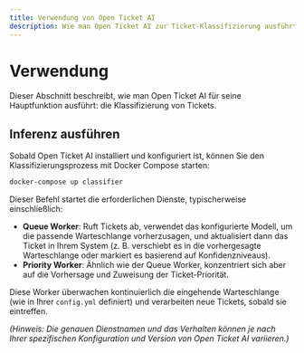 ```yaml
---
title: Verwendung von Open Ticket AI
description: Wie man Open Ticket AI zur Ticket-Klassifizierung ausführt und verwendet.
---
```


# Verwendung

Dieser Abschnitt beschreibt, wie man Open Ticket AI für seine Hauptfunktion ausführt: die Klassifizierung von Tickets.

## Inferenz ausführen

Sobald Open Ticket AI installiert und konfiguriert ist, können Sie den Klassifizierungsprozess mit Docker Compose starten:

```bash
docker-compose up classifier
```

Dieser Befehl startet die erforderlichen Dienste, typischerweise einschließlich:

*   **Queue Worker**: Ruft Tickets ab, verwendet das konfigurierte Modell, um die passende Warteschlange vorherzusagen, und aktualisiert dann das Ticket in Ihrem System (z. B. verschiebt es in die vorhergesagte Warteschlange oder markiert es basierend auf Konfidenzniveaus).
*   **Priority Worker**: Ähnlich wie der Queue Worker, konzentriert sich aber auf die Vorhersage und Zuweisung der Ticket-Priorität.

Diese Worker überwachen kontinuierlich die eingehende Warteschlange (wie in Ihrer `config.yml` definiert) und verarbeiten neue Tickets, sobald sie eintreffen.

*(Hinweis: Die genauen Dienstnamen und das Verhalten können je nach Ihrer spezifischen Konfiguration und Version von Open Ticket AI variieren.)*